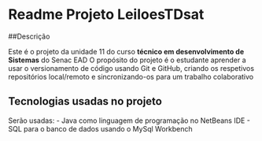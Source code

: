 
# Readme Projeto LeiloesTDsat

##Descrição

Este é o projeto da unidade 11 do curso **técnico em desenvolvimento de Sistemas** do Senac EAD
O propósito do projeto é o estudante aprender a usar o versionamento de código usando Git e GitHub, criando 
os respetivos repositórios local/remoto e sincronizando-os para um trabalho colaborativo

## Tecnologias usadas no projeto

Serão usadas: 
	- Java como linguagem de programação no NetBeans IDE
	- SQL para o banco de dados usando o MySql Workbench
